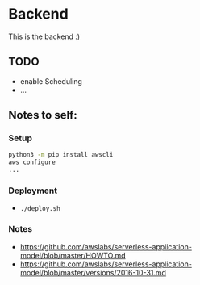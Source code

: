 # Backend
This is the backend :)

## TODO
 * enable Scheduling
 * ...

## Notes to self:

### Setup
```bash
python3 -m pip install awscli
aws configure
...
```
### Deployment
 * `./deploy.sh`

### Notes
 * https://github.com/awslabs/serverless-application-model/blob/master/HOWTO.md
 * https://github.com/awslabs/serverless-application-model/blob/master/versions/2016-10-31.md